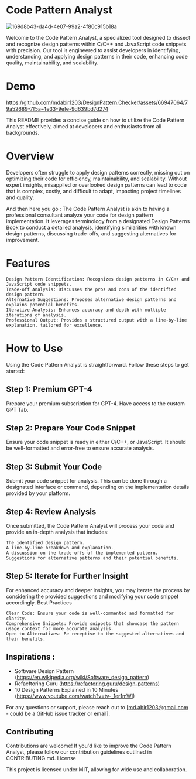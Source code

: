 # Code Pattern Analyst

![169d8b43-da4d-4e07-99a2-4f80c915b18a](https://github.com/mdabir1203/DesignPattern.Checker/assets/66947064/f30a116d-eb52-4785-93ac-5e611cc573b2)


Welcome to the Code Pattern Analyst, a specialized tool designed to dissect and recognize design patterns within C/C++ and JavaScript code snippets with precision. Our tool is engineered to assist developers in identifying, understanding, and applying design patterns in their code, enhancing code quality, maintainability, and scalability.

# Demo

https://github.com/mdabir1203/DesignPattern.Checker/assets/66947064/79a52689-7f5a-4e33-9efe-9d639bd7d274


This README provides a concise guide on how to utilize the Code Pattern Analyst effectively, aimed at developers and enthusiasts from all backgrounds.

# Overview

Developers often struggle to apply design patterns correctly, missing out on optimizing their code for efficiency, maintainability, and scalability. Without expert insights, misapplied or overlooked design patterns can lead to code that is complex, costly, and difficult to adapt, impacting project timelines and quality.

And then here you go : The Code Pattern Analyst is akin to having a professional consultant analyze your code for design pattern implementation. It leverages terminology from a designated Design Patterns Book to conduct a detailed analysis, identifying similarities with known design patterns, discussing trade-offs, and suggesting alternatives for improvement.

# Features

    Design Pattern Identification: Recognizes design patterns in C/C++ and JavaScript code snippets.
    Trade-off Analysis: Discusses the pros and cons of the identified design pattern.
    Alternative Suggestions: Proposes alternative design patterns and explains potential benefits.
    Iterative Analysis: Enhances accuracy and depth with multiple iterations of analysis.
    Professional Output: Provides a structured output with a line-by-line explanation, tailored for excellence.

# How to Use

Using the Code Pattern Analyst is straightforward. Follow these steps to get started:

## Step 1: Premium GPT-4

Prepare your premium subscription for GPT-4. Have access to the custom GPT Tab.

## Step 2: Prepare Your Code Snippet

Ensure your code snippet is ready in either C/C++, or JavaScript. It should be well-formatted and error-free to ensure accurate analysis.

## Step 3: Submit Your Code

Submit your code snippet for analysis. This can be done through a designated interface or command, depending on the implementation details provided by your platform.

## Step 4: Review Analysis

Once submitted, the Code Pattern Analyst will process your code and provide an in-depth analysis that includes:

    The identified design pattern.
    A line-by-line breakdown and explanation.
    A discussion on the trade-offs of the implemented pattern.
    Suggestions for alternative patterns and their potential benefits.

## Step 5: Iterate for Further Insight

For enhanced accuracy and deeper insights, you may iterate the process by considering the provided suggestions and modifying your code snippet accordingly.
Best Practices

    Clear Code: Ensure your code is well-commented and formatted for clarity.
    Comprehensive Snippets: Provide snippets that showcase the pattern usage context for more accurate analysis.
    Open to Alternatives: Be receptive to the suggested alternatives and their benefits.


## Inspirations : 

- Software Design Pattern (https://en.wikipedia.org/wiki/Software_design_pattern)
- Refacftoring Guru (https://refactoring.guru/design-patterns)
- 10 Design Patterns Explained in 10 Minutes (https://www.youtube.com/watch?v=tv-_1er1mWI)

For any questions or support, please reach out to [md.abir1203@gmail.com - could be a GitHub issue tracker or email].

## Contributing

Contributions are welcome! If you'd like to improve the Code Pattern Analyst, please follow our contribution guidelines outlined in CONTRIBUTING.md.
License

This project is licensed under MIT, allowing for wide use and collaboration.
